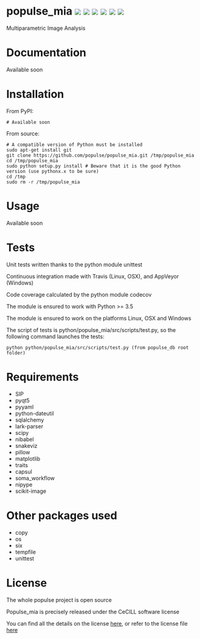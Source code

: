 # populse_mia                                                                                                                            [![](https://travis-ci.org/populse/populse_mia.svg?branch=master)](https://travis-ci.org/populse/populse_mia)        [![](https://ci.appveyor.com/api/projects/status/tk00pnvn08h56dia?svg=true)](https://ci.appveyor.com/project/ouvrierl/populse-mia-rrm4w)                                                                                                                          [![](https://codecov.io/github/populse/populse_mia/coverage.svg?branch=master)](https://codecov.io/github/populse/populse_mia) [![](https://img.shields.io/badge/license-CeCILL-blue.svg)](https://github.com/populse/populse_mia/blob/master/LICENSE) [![](https://img.shields.io/badge/python-3.5%2C%203.6%2C%203.7-yellow.svg)](#) [![](https://img.shields.io/badge/platform-Linux%2C%20OSX%2C%20Windows-orange.svg)](#)

Multiparametric Image Analysis

# Documentation

Available soon
	
# Installation

From PyPI:

    # Available soon

From source:

    # A compatible version of Python must be installed
    sudo apt-get install git
    git clone https://github.com/populse/populse_mia.git /tmp/populse_mia
    cd /tmp/populse_mia
    sudo python setup.py install # Beware that it is the good Python version (use pythonx.x to be sure)
    cd /tmp
    sudo rm -r /tmp/populse_mia

# Usage

Available soon             
	
# Tests

Unit tests written thanks to the python module unittest

Continuous integration made with Travis (Linux, OSX), and AppVeyor (Windows)

Code coverage calculated by the python module codecov

The module is ensured to work with Python >= 3.5

The module is ensured to work on the platforms Linux, OSX and Windows

The script of tests is python/populse_mia/src/scripts/test.py, so the following command launches the tests:
	
	python python/populse_mia/src/scripts/test.py (from populse_db root folder)
	
# Requirements

* SIP
* pyqt5
* pyyaml
* python-dateutil
* sqlalchemy
* lark-parser
* scipy
* nibabel
* snakeviz
* pillow
* matplotlib
* traits
* capsul
* soma_workflow
* nipype
* scikit-image


# Other packages used
  * copy
  * os
  * six
  * tempfile
  * unittest
  
# License
  
  The whole populse project is open source
  
  Populse_mia is precisely released under the CeCILL software license
  
  You can find all the details on the license [here](http://www.cecill.info/licences/Licence_CeCILL_V2.1-en.html), or refer to the license file [here](https://github.com/populse/populse_mia/blob/master/LICENSE)
